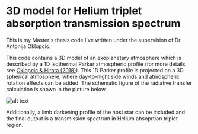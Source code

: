 # 3D model for Helium triplet absorption transmission spectrum

This is my Master's thesis code I've written under the supervision of Dr. Antonija Oklopcic. 

This code contains a 3D model of an exoplanetary atmosphere which is described by a 1D isothermal Parker atmospheric profile (for more details, see [Oklopcic & Hirata (2018)](https://iopscience.iop.org/article/10.3847/2041-8213/aaada9)). This 1D Parker profile is projected on a 3D spherical atmosphere, where day-to-night side winds and atmospheric rotation effects can be added. The schematic figure of the radiative transfer calculation is shown in the picture below. 

![alt text](https://github.com/krsna336/3D_model_He_trip/schematic_radiative_transfer.png?raw=true)


Additionally, a limb darkening profile of the host star can be included and the final output is a transmission spectrum in Helium absoprtion triplet region.
